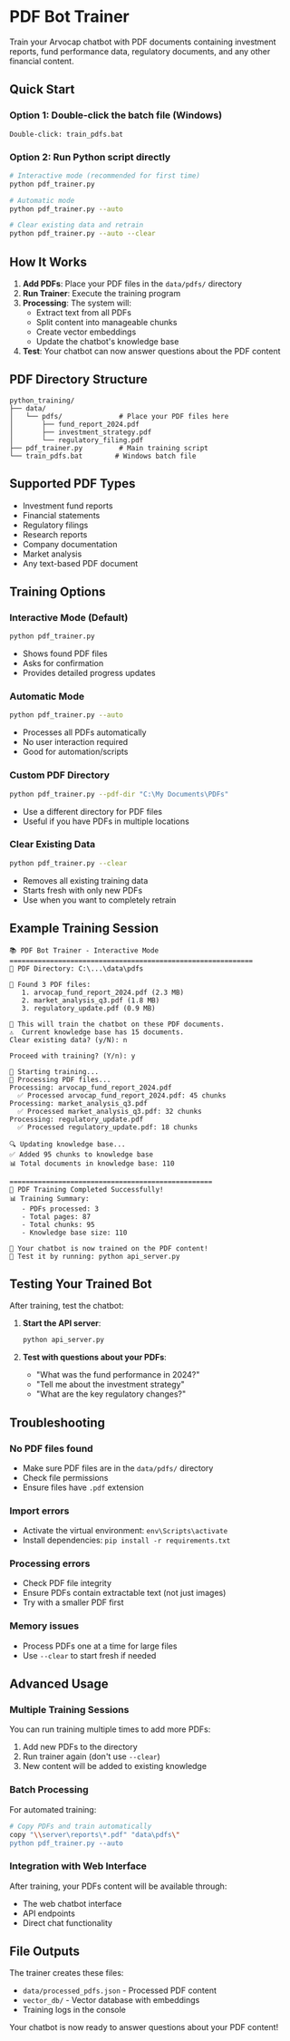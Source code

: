 # PDF Bot Trainer

Train your Arvocap chatbot with PDF documents containing investment reports, fund performance data, regulatory documents, and any other financial content.

## Quick Start

### Option 1: Double-click the batch file (Windows)
```
Double-click: train_pdfs.bat
```

### Option 2: Run Python script directly
```bash
# Interactive mode (recommended for first time)
python pdf_trainer.py

# Automatic mode
python pdf_trainer.py --auto

# Clear existing data and retrain
python pdf_trainer.py --auto --clear
```

## How It Works

1. **Add PDFs**: Place your PDF files in the `data/pdfs/` directory
2. **Run Trainer**: Execute the training program
3. **Processing**: The system will:
   - Extract text from all PDFs
   - Split content into manageable chunks
   - Create vector embeddings
   - Update the chatbot's knowledge base
4. **Test**: Your chatbot can now answer questions about the PDF content

## PDF Directory Structure

```
python_training/
├── data/
│   └── pdfs/              # Place your PDF files here
│       ├── fund_report_2024.pdf
│       ├── investment_strategy.pdf
│       └── regulatory_filing.pdf
├── pdf_trainer.py         # Main training script
└── train_pdfs.bat        # Windows batch file
```

## Supported PDF Types

- Investment fund reports
- Financial statements
- Regulatory filings
- Research reports
- Company documentation
- Market analysis
- Any text-based PDF document

## Training Options

### Interactive Mode (Default)
```bash
python pdf_trainer.py
```
- Shows found PDF files
- Asks for confirmation
- Provides detailed progress updates

### Automatic Mode
```bash
python pdf_trainer.py --auto
```
- Processes all PDFs automatically
- No user interaction required
- Good for automation/scripts

### Custom PDF Directory
```bash
python pdf_trainer.py --pdf-dir "C:\My Documents\PDFs"
```
- Use a different directory for PDF files
- Useful if you have PDFs in multiple locations

### Clear Existing Data
```bash
python pdf_trainer.py --clear
```
- Removes all existing training data
- Starts fresh with only new PDFs
- Use when you want to completely retrain

## Example Training Session

```
📚 PDF Bot Trainer - Interactive Mode
============================================================
📁 PDF Directory: C:\...\data\pdfs

📄 Found 3 PDF files:
   1. arvocap_fund_report_2024.pdf (2.3 MB)
   2. market_analysis_q3.pdf (1.8 MB)
   3. regulatory_update.pdf (0.9 MB)

🤖 This will train the chatbot on these PDF documents.
⚠️  Current knowledge base has 15 documents.
Clear existing data? (y/N): n

Proceed with training? (Y/n): y

🔄 Starting training...
🔄 Processing PDF files...
Processing: arvocap_fund_report_2024.pdf
  ✅ Processed arvocap_fund_report_2024.pdf: 45 chunks
Processing: market_analysis_q3.pdf
  ✅ Processed market_analysis_q3.pdf: 32 chunks
Processing: regulatory_update.pdf
  ✅ Processed regulatory_update.pdf: 18 chunks

🔍 Updating knowledge base...
✅ Added 95 chunks to knowledge base
📊 Total documents in knowledge base: 110

==================================================
🎉 PDF Training Completed Successfully!
📊 Training Summary:
   - PDFs processed: 3
   - Total pages: 87
   - Total chunks: 95
   - Knowledge base size: 110

🚀 Your chatbot is now trained on the PDF content!
💬 Test it by running: python api_server.py
```

## Testing Your Trained Bot

After training, test the chatbot:

1. **Start the API server**:
   ```bash
   python api_server.py
   ```

2. **Test with questions about your PDFs**:
   - "What was the fund performance in 2024?"
   - "Tell me about the investment strategy"
   - "What are the key regulatory changes?"

## Troubleshooting

### No PDF files found
- Make sure PDF files are in the `data/pdfs/` directory
- Check file permissions
- Ensure files have `.pdf` extension

### Import errors
- Activate the virtual environment: `env\Scripts\activate`
- Install dependencies: `pip install -r requirements.txt`

### Processing errors
- Check PDF file integrity
- Ensure PDFs contain extractable text (not just images)
- Try with a smaller PDF first

### Memory issues
- Process PDFs one at a time for large files
- Use `--clear` to start fresh if needed

## Advanced Usage

### Multiple Training Sessions
You can run training multiple times to add more PDFs:
1. Add new PDFs to the directory
2. Run trainer again (don't use `--clear`)
3. New content will be added to existing knowledge

### Batch Processing
For automated training:
```bash
# Copy PDFs and train automatically
copy "\\server\reports\*.pdf" "data\pdfs\"
python pdf_trainer.py --auto
```

### Integration with Web Interface
After training, your PDFs content will be available through:
- The web chatbot interface
- API endpoints
- Direct chat functionality

## File Outputs

The trainer creates these files:
- `data/processed_pdfs.json` - Processed PDF content
- `vector_db/` - Vector database with embeddings
- Training logs in the console

Your chatbot is now ready to answer questions about your PDF content!
